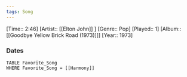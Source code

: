 ```yaml
---
tags: Song  
---
```

[Time:: 2:46]
[Artist:: [[Elton John]] ]
[Genre:: Pop]
[Played:: 1]
[Album:: [[Goodbye Yellow Brick Road (1973)]]]
[Year:: 1973]
### Dates
````dataview
TABLE Favorite_Song
WHERE Favorite_Song = [[Harmony]]
````